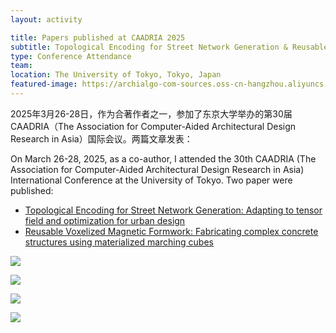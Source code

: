 ```yaml
---
layout: activity

title: Papers published at CAADRIA 2025
subtitle: Topological Encoding for Street Network Generation & Reusable Voxelized Magnetic Formwork
type: Conference Attendance
team:
location: The University of Tokyo, Tokyo, Japan
featured-image: https://archialgo-com-sources.oss-cn-hangzhou.aliyuncs.com/images/20250401144750202.png
---
```


2025年3月26-28日，作为合著作者之一，参加了东京大学举办的第30届CAADRIA（The Association for Computer-Aided Architectural Design Research in Asia）国际会议。两篇文章发表：

On March 26-28, 2025, as a co-author, I attended the 30th CAADRIA (The Association for Computer-Aided Architectural Design Research in Asia) International Conference at the University of Tokyo. Two paper were published:

* [Topological Encoding for Street Network Generation: Adapting to tensor field and optimization for urban design](../publications/2025-03-26-topological-encoding-street)
* [Reusable Voxelized Magnetic Formwork: Fabricating complex concrete structures using materialized marching cubes](../publications/2025-03-28-reusable-voxelized-formwork)



![](https://archialgo-com-sources.oss-cn-hangzhou.aliyuncs.com/images/20250401144750202.png)

![](https://zbz-personal-1325539134.cos.ap-shanghai.myqcloud.com/image/20250406152104.png)

![](https://zbz-personal-1325539134.cos.ap-shanghai.myqcloud.com/image/20250406152225.png)

![](https://zbz-personal-1325539134.cos.ap-shanghai.myqcloud.com/image/20250406151859.png)
